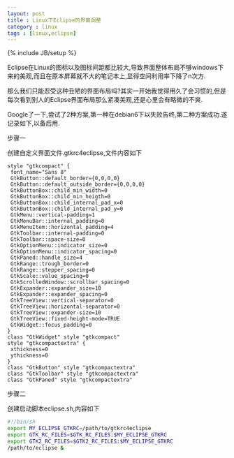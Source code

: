 ```yaml
---
layout: post
title : Linux下Eclipse的界面调整
category : linux
tags : [linux,eclipse]
---
```

{% include JB/setup %}

Eclipse在Linux的图标以及图标间距都比较大,导致界面整体布局不够windows下来的美观,而且在原本屏幕就不大的笔记本上,显得空间利用率下降了n次方.

那么我们只能忍受这种丑陋的界面布局吗?其实一开始我觉得用久了会习惯的,但是每次看到别人的Eclipse界面布局那么紧凑美观,还是心里会有略微的不爽.

Google了一下,尝试了2种方案,第一种在debian6下以失败告终,第二种方案成功.遂记录如下,以备后用.

步骤一

创建自定义界面文件.gtkrc4eclipse,文件内容如下

	style "gtkcompact" {
	 font_name="Sans 8"
	 GtkButton::default_border={0,0,0,0}
	 GtkButton::default_outside_border={0,0,0,0}
	 GtkButtonBox::child_min_width=0
	 GtkButtonBox::child_min_heigth=0
	 GtkButtonBox::child_internal_pad_x=0
	 GtkButtonBox::child_internal_pad_y=0
	 GtkMenu::vertical-padding=1
	 GtkMenuBar::internal_padding=0
	 GtkMenuItem::horizontal_padding=4
	 GtkToolbar::internal-padding=0
	 GtkToolbar::space-size=0
	 GtkOptionMenu::indicator_size=0
	 GtkOptionMenu::indicator_spacing=0
	 GtkPaned::handle_size=4
	 GtkRange::trough_border=0
	 GtkRange::stepper_spacing=0
	 GtkScale::value_spacing=0
	 GtkScrolledWindow::scrollbar_spacing=0
	 GtkExpander::expander_size=10
	 GtkExpander::expander_spacing=0
	 GtkTreeView::vertical-separator=0
	 GtkTreeView::horizontal-separator=0
	 GtkTreeView::expander-size=10
	 GtkTreeView::fixed-height-mode=TRUE
	 GtkWidget::focus_padding=0
	}
	class "GtkWidget" style "gtkcompact"
	style "gtkcompactextra" {
	 xthickness=0
	 ythickness=0
	}
	class "GtkButton" style "gtkcompactextra"
	class "GtkToolbar" style "gtkcompactextra"
	class "GtkPaned" style "gtkcompactextra"

步骤二

创建启动脚本eclipse.sh,内容如下

```bash
#!/bin/sh
export MY_ECLIPSE_GTKRC=/path/to/gtkrc4eclipse
export GTK_RC_FILES=$GTK_RC_FILES:$MY_ECLIPSE_GTKRC
export GTK2_RC_FILES=$GTK2_RC_FILES:$MY_ECLIPSE_GTKRC
/path/to/eclipse &
```

